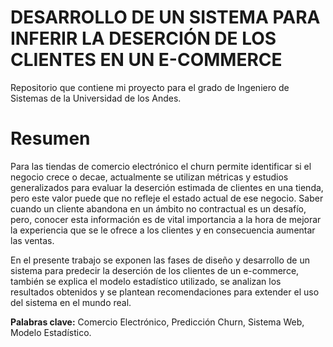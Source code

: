 # DESARROLLO DE UN SISTEMA PARA INFERIR LA DESERCIÓN DE LOS CLIENTES EN UN E-COMMERCE

Repositorio que contiene mi proyecto para el grado de Ingeniero de Sistemas de la Universidad de los Andes. 

# Resumen

Para las tiendas de comercio electrónico el churn permite identificar si el negocio crece o decae,  actualmente se utilizan métricas y estudios generalizados para evaluar la deserción estimada de clientes en una tienda, pero este valor puede que no refleje el estado actual de ese negocio. Saber cuando un cliente abandona en un ámbito no contractual es un desafío, pero, conocer esta información es de vital importancia a la hora de mejorar la experiencia que se le ofrece a los clientes y en consecuencia aumentar las ventas. 

En el presente trabajo se exponen las fases de diseño y desarrollo de un sistema para predecir la deserción de los clientes de un e-commerce, también se explica el modelo estadístico utilizado, se analizan los resultados obtenidos y se plantean recomendaciones para extender el uso del sistema en el mundo real.

**Palabras clave:** Comercio Electrónico, Predicción Churn, Sistema Web, Modelo Estadístico.